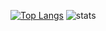 [![Top Langs](https://github-readme-stats.vercel.app/api/top-langs/?username=aceinetx)](https://github.com/anuraghazra/github-readme-stats)
![stats](https://github-readme-stats.vercel.app/api?username=aceinetx\&show_icons=true\&theme=radical)

